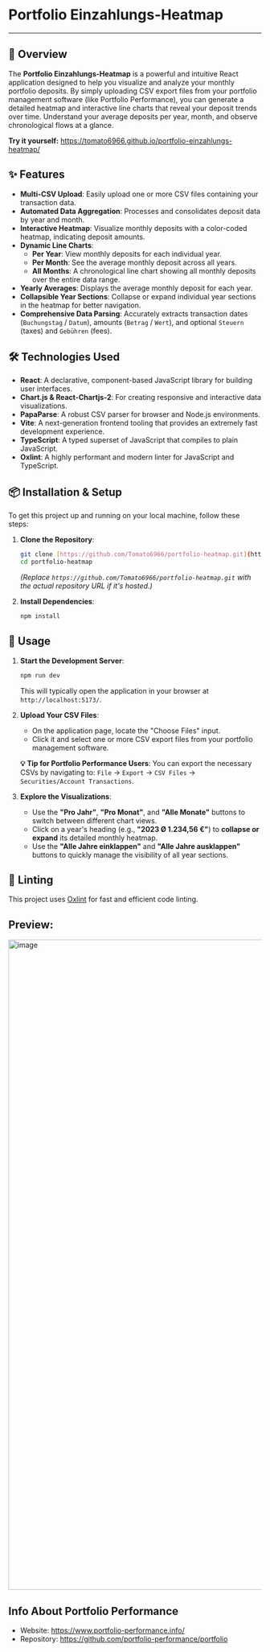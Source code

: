 # Portfolio Einzahlungs-Heatmap

---

## 🚀 Overview

The **Portfolio Einzahlungs-Heatmap** is a powerful and intuitive React application designed to help you visualize and analyze your monthly portfolio deposits. By simply uploading CSV export files from your portfolio management software (like Portfolio Performance), you can generate a detailed heatmap and interactive line charts that reveal your deposit trends over time. Understand your average deposits per year, month, and observe chronological flows at a glance.

**Try it yourself:** https://tomato6966.github.io/portfolio-einzahlungs-heatmap/

## ✨ Features

* **Multi-CSV Upload**: Easily upload one or more CSV files containing your transaction data.
* **Automated Data Aggregation**: Processes and consolidates deposit data by year and month.
* **Interactive Heatmap**: Visualize monthly deposits with a color-coded heatmap, indicating deposit amounts.
* **Dynamic Line Charts**:
    * **Per Year**: View monthly deposits for each individual year.
    * **Per Month**: See the average monthly deposit across all years.
    * **All Months**: A chronological line chart showing all monthly deposits over the entire data range.
* **Yearly Averages**: Displays the average monthly deposit for each year.
* **Collapsible Year Sections**: Collapse or expand individual year sections in the heatmap for better navigation.
* **Comprehensive Data Parsing**: Accurately extracts transaction dates (`Buchungstag` / `Datum`), amounts (`Betrag` / `Wert`), and optional `Steuern` (taxes) and `Gebühren` (fees).

## 🛠️ Technologies Used

* **React**: A declarative, component-based JavaScript library for building user interfaces.
* **Chart.js & React-Chartjs-2**: For creating responsive and interactive data visualizations.
* **PapaParse**: A robust CSV parser for browser and Node.js environments.
* **Vite**: A next-generation frontend tooling that provides an extremely fast development experience.
* **TypeScript**: A typed superset of JavaScript that compiles to plain JavaScript.
* **Oxlint**: A highly performant and modern linter for JavaScript and TypeScript.

## 📦 Installation & Setup

To get this project up and running on your local machine, follow these steps:

1.  **Clone the Repository**:
    ```bash
    git clone [https://github.com/Tomato6966/portfolio-heatmap.git](https://github.com/Tomato6966/portfolio-heatmap.git)
    cd portfolio-heatmap
    ```
    *(Replace `https://github.com/Tomato6966/portfolio-heatmap.git` with the actual repository URL if it's hosted.)*

2.  **Install Dependencies**:
    ```bash
    npm install
    ```

## 🚀 Usage

1.  **Start the Development Server**:
    ```bash
    npm run dev
    ```
    This will typically open the application in your browser at `http://localhost:5173/`.

2.  **Upload Your CSV Files**:
    * On the application page, locate the "Choose Files" input.
    * Click it and select one or more CSV export files from your portfolio management software.

    **💡 Tip for Portfolio Performance Users**:
    You can export the necessary CSVs by navigating to:
    `File` → `Export` → `CSV Files` →  `Securities/Account Transactions`.

3.  **Explore the Visualizations**:
    * Use the **"Pro Jahr"**, **"Pro Monat"**, and **"Alle Monate"** buttons to switch between different chart views.
    * Click on a year's heading (e.g., **"2023 Ø 1.234,56 €"**) to **collapse or expand** its detailed monthly heatmap.
    * Use the **"Alle Jahre einklappen"** and **"Alle Jahre ausklappen"** buttons to quickly manage the visibility of all year sections.

## 🧹 Linting

This project uses [Oxlint](https://oxlint.rs/) for fast and efficient code linting.

## Preview:

<img width="1042" height="1293" alt="image" src="https://github.com/user-attachments/assets/dbe4e717-986e-4763-bcea-6786b7d1a0fa" />

## Info About Portfolio Performance

- Website: https://www.portfolio-performance.info/
- Repository: https://github.com/portfolio-performance/portfolio

